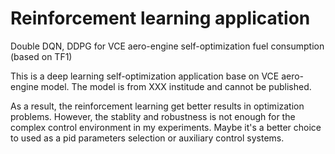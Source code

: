 # Reinforcement learning application

Double DQN, DDPG for VCE aero-engine self-optimization fuel consumption (based on TF1)

This is  a deep learning self-optimization application base on VCE aero-engine model. The model is from XXX institude and cannot be published.

As a result, the reinforcement learning get better results in optimization problems. However, the stablity and robustness is not enough for the complex control environment in my experiments. Maybe it's a better choice to used as a pid parameters selection or auxiliary control systems.
